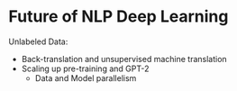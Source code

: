 # Future of NLP Deep Learning
Unlabeled Data:
- Back-translation and unsupervised machine translation
- Scaling up pre-training and GPT-2
    - Data and Model parallelism
